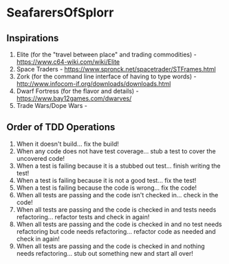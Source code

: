 # SeafarersOfSplorr

## Inspirations
1. Elite (for the "travel between place" and trading commodities) - https://www.c64-wiki.com/wiki/Elite
2. Space Traders  - https://www.spronck.net/spacetrader/STFrames.html
3. Zork (for the command line interface of having to type words) - http://www.infocom-if.org/downloads/downloads.html
4. Dwarf Fortress (for the flavor and details) - https://www.bay12games.com/dwarves/
5. Trade Wars/Dope Wars - 

## Order of TDD Operations

1. When it doesn't build... fix the build!
2. When any code does not have test coverage... stub a test to cover the uncovered code!
4. When a test is failing because it is a stubbed out test... finish writing the test!
5. When a test is failing because it is not a good test... fix the test!
6. When a test is failing because the code is wrong... fix the code!
7. When all tests are passing and the code isn't checked in... check in the code!
8. When all tests are passing and the code is checked in and tests needs refactoring... refactor tests and check in again!
9. When all tests are passing and the code is checked in and no test needs refactoring but code needs refactoring... refactor code as needed and check in again!
10. When all tests are passing and the code is checked in and nothing needs refactoring... stub out something new and start all over!